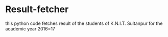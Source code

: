 # Result-fetcher
this python code fetches result of the students of K.N.I.T. Sultanpur for the academic year 2016=17 
